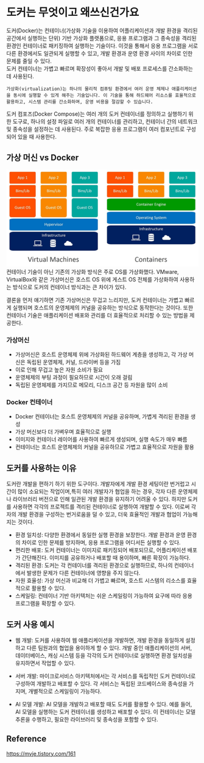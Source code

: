 # 도커는 무엇이고 왜쓰신건가요

도커(Docker)는 컨테이너(가상화 기술을 이용하여 어플리케이션과 개발 환경을 격리된 공간에서 실행하는 단위) 기반 가상화 플랫폼으로, 응용 프로그램과 그 종속성을 격리된 환경인 컨테이너로 패키징하여 실행하는 기술이다. 이것을 통해서 응용 프로그램을 서로 다른 환경에서도 일관되게 실행할 수 있고, 개발 환경과 운영 환경 사이의 차이로 인한 문제를 줄일 수 있다.  
도커 컨테이너는 가볍고 빠르며 확장성이 좋아서 개발 및 배포 프로세스를 간소화하는 데 사용된다.

```
가상화(virtualization)는 하나의 물리적 컴퓨팅 환경에서 여러 운영 체제나 애플리케이션을 동시에 실행할 수 있게 해주는 기술입니다. 이 기술을 통해 하드웨어 리소스를 효율적으로 활용하고, 시스템 관리를 간소화하며, 운영 비용을 절감할 수 있습니다.
```

도커 컴포즈(Docker Compose)는 여러 개의 도커 컨테이너를 정의하고 실행하기 위한 도구로, 하나의 설정 파일로 여러 개의 컨테이너를 관리하고, 컨테이너 간의 네트워크 및 종속성을 설정하는 데 사용된다. 주로 복잡한 응용 프로그램이 여러 컴포넌트로 구성되어 있을 때 사용한다.

## 가상 머신 vs Docker

![alt text](image.png)
컨테이너 기술이 아닌 기존의 가상화 방식은 주로 OS를 가상화했다. VMware, VirtualBox와 같은 가상머신은 호스트 OS 위에 게스트 OS 전체를 가상화하여 사용하는 방식으로 도커의 컨테이너 방식과는 큰 차이가 있다.

결론을 먼저 얘기하면 기존 가상머신은 무겁고 느리지만, 도커 컨테이너는 가볍고 빠르게 실행되며 호스트의 운영체제의 커널을 공유하는 방식으로 동작한다는 것이다. 또한 컨테이너 기술은 애플리케이션 배포와 관리를 더 효율적으로 처리할 수 있는 방법을 제공한다.

### 가상머신

- 가상머신은 호스트 운영체제 위에 가상화된 하드웨어 계층을 생성하고, 각 가상 머신은 독립된 운영체제, 커널, 드라이버 등을 가짐
- 이로 인해 무겁고 높은 자원 소비가 필요
- 운영체제의 부팅 과정이 필요하므로 시간이 오래 걸림
- 독립된 운영체제를 가지므로 메모리, 디스크 공간 등 자원을 많이 소비

### Docker 컨테이너

- Docker 컨테이너는 호스트 운영체제의 커널을 공유하며, 가볍게 격리된 환경을 생성
- 가상 머신보다 더 가벼우며 효율적으로 실행
- 이미지와 컨테이너 레이어를 사용하여 빠르게 생성되며, 실행 속도가 매우 빠름
- 컨테이너는 호스트 운영체제의 커널을 공유하므로 가볍고 효율적으로 자원을 활용

## 도커를 사용하는 이유

도커란 개발을 편하기 하기 위한 도구이다. 개발자에게 개발 환경 세팅이란 번거럽고 시간이 많이 소요되는 작업이며,특히 여러 개발자가 협업을 하는 경우, 각자 다른 운영체제나 라이브러리 버전으로 인해 일관된 개발 환경을 유지하기 어려울 수 있다. 하지만 도커를 사용하면 각각의 프로젝트를 격리된 컨테이너로 실행하여 개발할 수 있다. 이로써 각자의 개발 환경을 구성하는 번거로움을 덜 수 있고, 더욱 효율적인 개발과 협업이 가능해지는 것이다.

- 환경 일치성: 다양한 환경에서 동일한 실행 환경을 보장한다. 개발 환경과 운영 환경의 차이로 인한 문제를 방지하며, 응용 프로그램을 어디서든 실행할 수 있다.
- 편리한 배포: 도커 컨테이너는 이미지로 패키징되어 배포되므로, 어플리케이션 배포가 간단해진다. 이미지를 공유하거나 배포할 때 용이하며, 빠른 확장이 가능하다.
- 격리된 환경: 도커는 각 컨테이너를 격리된 환경으로 실행하므로, 하나의 컨테이너에서 발생한 문제가 다른 컨테이너에 영향을 주지 않는다.
- 자원 효율성: 가상 머신과 비교해 더 가볍고 빠르며, 호스트 시스템의 리소스를 효율적으로 활용할 수 있다.
- 스케일링: 컨테이너 기반 아키텍처는 쉬운 스케일링이 가능하여 요구에 따라 응용 프로그램을 확장할 수 있다.

## 도커 사용 예시

- 웹 개발: 도커를 사용하여 웹 애플리케이션을 개발하면, 개발 환경을 동일하게 설정하고 다른 팀원과의 협업을 용이하게 할 수 있다. 개발 중인 애플리케이션의 서버, 데이터베이스, 캐싱 시스템 등을 각각의 도커 컨테이너로 실행하면 환경 일치성을 유지하면서 작업할 수 있다.

- 서버 개발: 마이크로서비스 아키텍처에서는 각 서비스를 독립적인 도커 컨테이너로 구성하여 개발하고 배포할 수 있다. 각 서비스는 독립된 코드베이스와 종속성을 가지며, 개별적으로 스케일링이 가능하다.

- AI 모델 개발: AI 모델을 개발하고 배포할 때도 도커를 활용할 수 있다. 예를 들어, AI 모델을 실행하는 도커 컨테이너를 생성하고 배포할 수 있다. 이 컨테이너는 모델 추론을 수행하고, 필요한 라이브러리 및 종속성을 포함할 수 있다.

## Reference

https://mvje.tistory.com/161
